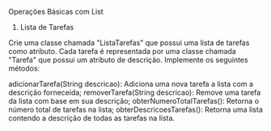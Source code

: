 Operações Básicas com List


1. Lista de Tarefas

Crie uma classe chamada "ListaTarefas" que possui uma lista de tarefas como atributo. Cada tarefa é representada por uma classe chamada "Tarefa" que possui
um atributo de descrição. Implemente os seguintes métodos:

adicionarTarefa(String descricao): Adiciona uma nova tarefa a lista com a descrição forneceida;
removerTarefa(String descricao): Remove uma tarefa da lista com base em sua descrição;
obterNumeroTotalTarefas(): Retorna o número total de tarefas na lista;
obterDescricoesTarefas(): Retorna uma lista contendo a descrição de todas as tarefas na lista.
